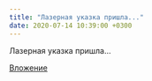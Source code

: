 ```yaml
---
title: "Лазерная указка пришла..."
date: 2020-07-14 10:39:00 +0300
---
```


Лазерная указка пришла...

[Вложение](/assets/vk_photos/4/FTpUvI7qJ3Q.jpg)
